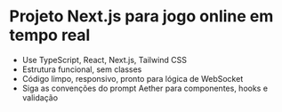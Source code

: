 <!-- Use this file to provide workspace-specific custom instructions to Copilot. For more details, visit https://code.visualstudio.com/docs/copilot/copilot-customization#_use-a-githubcopilotinstructionsmd-file -->

# Projeto Next.js para jogo online em tempo real

- Use TypeScript, React, Next.js, Tailwind CSS
- Estrutura funcional, sem classes
- Código limpo, responsivo, pronto para lógica de WebSocket
- Siga as convenções do prompt Aether para componentes, hooks e validação
